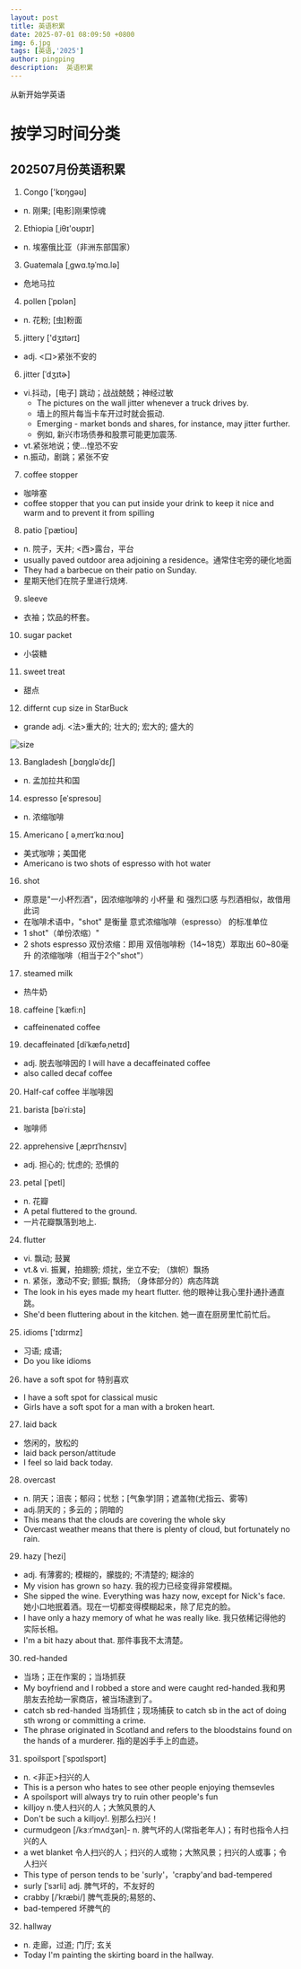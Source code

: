 ```yaml
---
layout: post
title: 英语积累
date: 2025-07-01 08:09:50 +0800
img: 6.jpg
tags: [英语,'2025']
author: pingping
description:  英语积累
---
```


从新开始学英语

# 按学习时间分类

## 202507月份英语积累

1. Congo  ['kɒŋɡəʊ]
  - n. 刚果; [电影]刚果惊魂

2. Ethiopia  [ˌiθɪ'oʊpɪr]
  - n. 埃塞俄比亚（非洲东部国家）

3. Guatemala [ˌɡwɑ.t̬əˈmɑ.lə]
  - 危地马拉


4. pollen [ˈpɒlən]
  - n. 花粉; [虫]粉面

5. jittery  ['dʒɪtərɪ]
  - adj. <口>紧张不安的

6. jitter  [ˈdʒɪtɚ]

- vi.抖动，[电子] 跳动；战战兢兢；神经过敏
  - The pictures on the wall jitter whenever a truck drives by.
  - 墙上的照片每当卡车开过时就会振动.
  - Emerging - market bonds and shares, for instance, may jitter further.
  - 例如, 新兴市场债券和股票可能更加震荡.
- vt.紧张地说；使…惶恐不安
- n.振动，剧跳；紧张不安

7. coffee stopper
  - 咖啡塞
  - coffee stopper that you can put inside your drink to keep it nice and warm and to prevent it from spilling

8. patio  [ˈpætioʊ]
  - n. 院子，天井; <西>露台，平台
  - usually paved outdoor area adjoining a residence。通常住宅旁的硬化地面
  - They had a barbecue on their patio on Sunday.
  - 星期天他们在院子里进行烧烤.

9. sleeve
  - 衣袖；饮品的杯套。

10. sugar packet 
  - 小袋糖

11. sweet treat
  - 甜点

12. differnt cup size in StarBuck
  - grande adj. <法>重大的; 壮大的; 宏大的; 盛大的

![size]({{site.baseurl}}/images/post/2025/07/01.png)

13. Bangladesh [ˌbɑŋɡləˈdɛʃ]
  - n. 孟加拉共和国

14. espresso [eˈspresoʊ]
  - n. 浓缩咖啡

15. Americano [ əˌmerɪˈkɑːnoʊ]
  - 美式咖啡；美国佬
  - Americano is two shots of espresso with hot water

16. shot
  - 原意是"一小杯烈酒"，因浓缩咖啡的 小杯量 和 强烈口感 与烈酒相似，故借用此词
  - 在咖啡术语中，"shot" 是衡量 意式浓缩咖啡（espresso） 的标准单位
  - 1 shot"（单份浓缩）"
  - 2 shots espresso 双份浓缩：即用 双倍咖啡粉（14~18克）萃取出 60~80毫升 的浓缩咖啡（相当于2个"shot"）

17. steamed milk
  - 热牛奶

18. caffeine  [ˈkæfiːn]
  - caffeinenated coffee

19. decaffeinated [diˈkæfəˌnetɪd]
  - adj. 脱去咖啡因的 I will have a decaffeinated coffee
  - also called decaf coffee 

20. Half-caf coffee 半咖啡因

21. barista  [bəˈriːstə]
  - 咖啡师

22. apprehensive [ˌæprɪˈhɛnsɪv]
  - adj. 担心的; 忧虑的; 恐惧的

23.  petal  [ˈpetl]
  - n. 花瓣
  - A petal fluttered to the ground.
  - 一片花瓣飘落到地上.

24. flutter
  - vi. 飘动; 鼓翼
  - vt.& vi. 振翼，拍翅膀; 烦扰，坐立不安; （旗帜）飘扬
  - n. 紧张，激动不安; 颤振; 飘扬; （身体部分的）病态阵跳
  - The look in his eyes made my heart flutter. 他的眼神让我心里扑通扑通直跳。
  - She'd been fluttering about in the kitchen. 她一直在厨房里忙前忙后。

25. idioms  ['ɪdɪrmz]
  - 习语; 成语;
  - Do you like idioms

26. have a soft spot for  特别喜欢
  - I have a soft spot for classical music
  - Girls have a soft spot for a man with a broken heart.

27. laid back
  - 悠闲的，放松的
  - laid back person/attitude
  - I feel so laid back today.

28. overcast
  - n. 阴天；沮丧；郁闷；忧愁；[气象学]阴；遮盖物(尤指云、雾等)
  - adj.阴天的；多云的；阴暗的
  - This means that the clouds are covering the whole sky
  - Overcast weather means that there is plenty of cloud, but fortunately no rain.

29. hazy [ˈhezi]
  - adj. 有薄雾的; 模糊的，朦胧的; 不清楚的; 糊涂的
  - My vision has grown so hazy. 我的视力已经变得非常模糊。
  - She sipped the wine. Everything was hazy now, except for Nick's face. 她小口地抿着酒。现在一切都变得模糊起来，除了尼克的脸。
  - I have only a hazy memory of what he was really like. 我只依稀记得他的实际长相。
  - I'm a bit hazy about that. 那件事我不太清楚。

30. red-handed
 - 当场；正在作案的；当场抓获
 - My boyfriend and I robbed a store and were caught red-handed.我和男朋友去抢劫一家商店，被当场逮到了。
 - catch sb red-handed 当场抓住；现场捕获 to catch sb in the act of doing sth wrong or committing a crime.
 - The phrase originated in Scotland and refers to the bloodstains found on the hands of a murderer. 指的是凶手手上的血迹。


 31. spoilsport  [ˈspɔɪlspɔrt]
   - n. <非正>扫兴的人
   - This is a person who hates to see other people  enjoying themsevles
   - A spoilsport will always try to ruin other people's fun 
   - killjoy n.使人扫兴的人；大煞风景的人
   - Don't be such a killjoy!. 别那么扫兴！
   - curmudgeon  [/kɜːrˈmʌdʒən]- n. 脾气坏的人(常指老年人)；有时也指令人扫兴的人
   - a wet blanket 令人扫兴的人；扫兴的人或物；大煞风景；扫兴的人或事；令人扫兴
   - This type of person tends to be 'surly'，'crapby'and bad-tempered
   - surly [ˈsɜrli]  adj. 脾气坏的，不友好的
   - crabby  [/ˈkræbi/] 脾气乖戾的;易怒的、
   - bad-tempered 坏脾气的

  
32. hallway
 - n. 走廊，过道; 门厅; 玄关
 - Today I'm painting the skirting board in the hallway.
